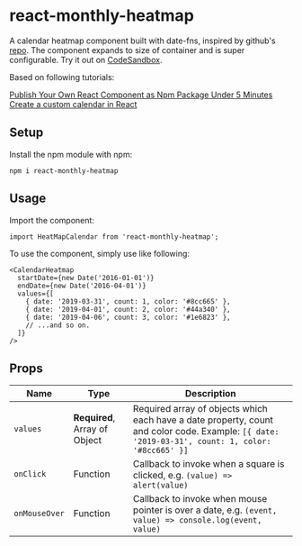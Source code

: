 # react-monthly-heatmap

A calendar heatmap component built with date-fns, inspired by github's [repo](https://github.com/patientslikeme/react-calendar-heatmap). The component expands to size of container and is super configurable. Try it out on [CodeSandbox](https://codesandbox.io/s/r49xv17zzm).

Based on following tutorials:

[Publish Your Own React Component as Npm Package Under 5 Minutes](https://medium.com/quick-code/publish-your-own-react-component-as-npm-package-under-5-minutes-8a47f0cb92b9)
[Create a custom calendar in React](https://blog.flowandform.agency/create-a-custom-calendar-in-react-3df1bfd0b728)

## Setup

Install the npm module with npm:

```
npm i react-monthly-heatmap
```

## Usage

Import the component:

```
import HeatMapCalendar from 'react-monthly-heatmap';
```

To use the component, simply use like following:

```
<CalendarHeatmap
  startDate={new Date('2016-01-01')}
  endDate={new Date('2016-04-01')}
  values={[
    { date: '2019-03-31', count: 1, color: '#8cc665' },
    { date: '2019-04-01', count: 2, color: '#44a340' },
    { date: '2019-04-06', count: 3, color: '#1e6823' },
    // ...and so on.
  ]}
/>
```

## Props

| Name | Type | Description |
| ---- | ---- | ----------- |
| `values` | **Required**, Array of Object | Required array of objects which each have a date property, count and color code. Example: `[{ date: '2019-03-31', count: 1, color: '#8cc665' }]` |
| `onClick` | Function | Callback to invoke when a square is clicked, e.g. `(value) => alert(value)` |
| `onMouseOver` | Function | Callback to invoke when mouse pointer is over a date, e.g. `(event, value) => console.log(event, value)` |

